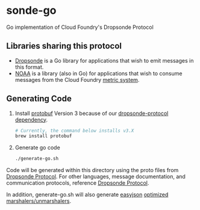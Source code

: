 # sonde-go
Go implementation of Cloud Foundry's Dropsonde Protocol

## Libraries sharing this protocol

* [Dropsonde](https://github.com/cloudfoundry/dropsonde) is a Go library for applications that wish to emit messages in this format.
* [NOAA](https://github.com/cloudfoundry/noaa) is a library (also in Go) for applications that wish to consume messages from the Cloud Foundry [metric system](https://github.com/cloudfoundry/loggregator).

## Generating Code

1. Install [protobuf](https://github.com/google/protobuf) Version 3 because of our [dropsonde-protocol dependency](https://github.com/cloudfoundry/dropsonde-protocol#generating-code).

   ```bash
   # Currently, the command below installs v3.X
   brew install protobuf
   ```

2. Generate go code

   ```bash
   ./generate-go.sh
   ```

Code will be generated within this directory using the proto files from [Dropsonde Protocol](https://github.com/cloudfoundry/dropsonde-protocol). For other languages, message documentation, and communication protocols, reference [Dropsonde Protocol](https://github.com/cloudfoundry/dropsonde-protocol).

In addition, generate-go.sh will also generate [easyjson](https://github.com/mailru/easyjson) [optimized marshalers/unmarshalers](events/events_easyjson.go).
